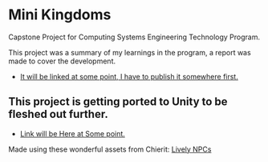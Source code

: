# Mini Kingdoms
Capstone Project for Computing Systems Engineering Technology Program.

This project was a summary of my learnings in the program, a report was made to cover the development. 
- [It will be linked at some point, I have to publish it somewhere first.](https://www.example.com)

## This project is getting ported to Unity to be fleshed out further.
- [Link will be Here at Some point.](https://babelia.libraryofbabel.info/slideshow.html)


Made using these wonderful assets from Chierit: [Lively NPCs](https://chierit.itch.io/lively-npcs)
